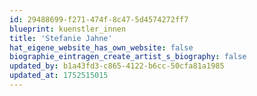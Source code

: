 ```yaml
---
id: 29488699-f271-474f-8c47-5d4574272ff7
blueprint: kuenstler_innen
title: 'Stefanie Jahne'
hat_eigene_website_has_own_website: false
biographie_eintragen_create_artist_s_biography: false
updated_by: b1a43fd3-c865-4122-b6cc-50cfa81a1985
updated_at: 1752515015
---
```

